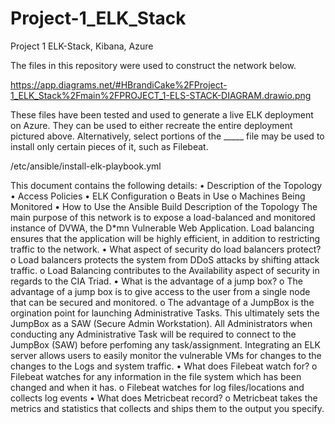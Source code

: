 # Project-1_ELK_Stack
Project 1 ELK-Stack, Kibana, Azure

The files in this repository were used to construct the network below.

https://app.diagrams.net/#HBrandiCake%2FProject-1_ELK_Stack%2Fmain%2FPROJECT_1-ELS-STACK-DIAGRAM.drawio.png

These files have been tested and used to generate a live ELK deployment on Azure. They can be used to either recreate the entire deployment pictured above. Alternatively, select portions of the _____ file may be used to install only certain pieces of it, such as Filebeat.
  
  /etc/ansible/install-elk-playbook.yml

This document contains the following details:
•	Description of the Topology
•	Access Policies
•	ELK Configuration
o	Beats in Use
o	Machines Being Monitored
•	How to Use the Ansible Build
Description of the Topology
The main purpose of this network is to expose a load-balanced and monitored instance of DVWA, the D*mn Vulnerable Web Application.
Load balancing ensures that the application will be highly efficient, in addition to restricting traffic to the network.
•	What aspect of security do load balancers protect?
o	Load balancers protects the system from DDoS attacks by shifting attack traffic.
o	Load Balancing contributes to the Availability aspect of security in regards to the CIA Triad.
•	What is the advantage of a jump box?
o	The advantage of a jump box is to give access to the user from a single node that can be secured and monitored.
o	The advantage of a JumpBox is the orgination point for launching Administrative Tasks. This ultimately sets the JumpBox as a SAW (Secure Admin Workstation). All Administrators when conducting any Administrative Task will be required to connect to the JumpBox (SAW) before perfoming any task/assignment.
Integrating an ELK server allows users to easily monitor the vulnerable VMs for changes to the changes to the Logs and system traffic.
•	What does Filebeat watch for?
o	Filebeat watches for any information in the file system which has been changed and when it has.
o	Filebeat watches for log files/locations and collects log events
•	What does Metricbeat record?
o	Metricbeat takes the metrics and statistics that collects and ships them to the output you specify.


